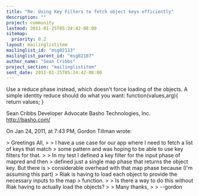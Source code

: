```yaml
---
title: "Re: Using Key Filters to fetch object keys efficiently"
description: ""
project: community
lastmod: 2011-01-25T05:24:42-08:00
sitemap:
  priority: 0.2
layout: mailinglistitem
mailinglist_id: "msg02113"
mailinglist_parent_id: "msg02107"
author_name: "Sean Cribbs"
project_section: "mailinglistitem"
sent_date: 2011-01-25T05:24:42-08:00
---
```



Use a reduce phase instead, which doesn't force loading of the objects. A 
simple identity reduce should do what you want: function(values,arg){ return 
values; }

Sean Cribbs 
Developer Advocate
Basho Technologies, Inc.
http://basho.com/

On Jan 24, 2011, at 7:43 PM, Gordon Tillman wrote:

&gt; Greetings All,
&gt; 
&gt; I have a use case for our app where I need to fetch a list of keys that match 
&gt; some pattern and was hoping to be able to use key filters for that.
&gt; 
&gt; In my test I defined a key filter for the input phase of mapred and then 
&gt; defined just a single map phase that returns the object key. But there is 
&gt; considerable overhead with that map phase because (I'm assuming this part) 
&gt; Riak is having to load each object to provide the necessary inputs to the map 
&gt; function.
&gt; 
&gt; Is there a way to do this without Riak having to actually load the objects?
&gt; 
&gt; Many thanks,
&gt; 
&gt; --gordon
